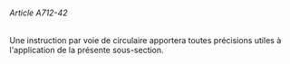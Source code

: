 ###### Article A712-42

Une instruction par voie de circulaire apportera toutes précisions utiles à l'application de la présente sous-section.

